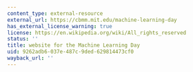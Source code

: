 ```yaml
---
content_type: external-resource
external_url: https://cbmm.mit.edu/machine-learning-day
has_external_license_warning: true
license: https://en.wikipedia.org/wiki/All_rights_reserved
status: ''
title: website for the Machine Learning Day
uid: 9262adb6-037e-487c-9ded-629814473cf0
wayback_url: ''
---
```

